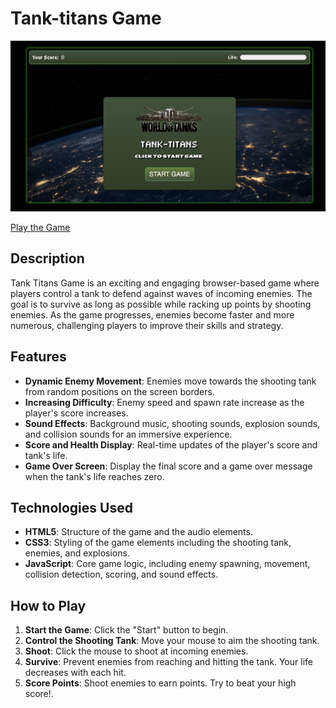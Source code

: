 # Tank-titans Game

![Tank-titans Game](assets/ScreenShotOne.png)

[Play the Game](https://uceecode.github.io/tank-titans/)

## Description

Tank Titans Game is an exciting and engaging browser-based game where players control a tank to defend against waves of incoming enemies. The goal is to survive as long as possible while racking up points by shooting enemies. As the game progresses, enemies become faster and more numerous, challenging players to improve their skills and strategy.


## Features

- **Dynamic Enemy Movement**: Enemies move towards the shooting tank from random positions on the screen borders.
- **Increasing Difficulty**: Enemy speed and spawn rate increase as the player's score increases.
- **Sound Effects**: Background music, shooting sounds, explosion sounds, and collision sounds for an immersive experience.
- **Score and Health Display**: Real-time updates of the player's score and tank's life.
- **Game Over Screen**: Display the final score and a game over message when the tank's life reaches zero.


## Technologies Used

- **HTML5**: Structure of the game and the audio elements.
- **CSS3**: Styling of the game elements including the shooting tank, enemies, and explosions.
- **JavaScript**: Core game logic, including enemy spawning, movement, collision detection, scoring, and sound effects.

## How to Play

1. **Start the Game**: Click the "Start" button to begin.
2. **Control the Shooting Tank**: Move your mouse to aim the shooting tank.
3. **Shoot**: Click the mouse to shoot at incoming enemies.
4. **Survive**: Prevent enemies from reaching and hitting the tank. Your life decreases with each hit.
5. **Score Points**: Shoot enemies to earn points. Try to beat your high score!.

